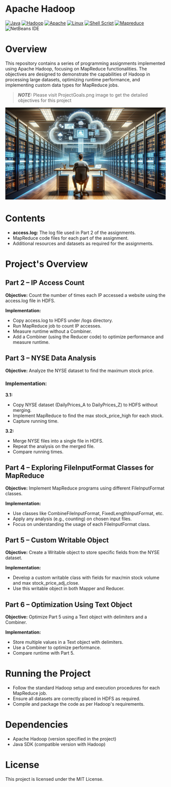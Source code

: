 # Apache Hadoop

[![Java](https://img.shields.io/badge/java-yellow?style=for-the-badge&logo=openjdk&logoColor=white)](https://dev.java/)
[![Hadoop](https://img.shields.io/badge/Hadoop-66CCFF?style=for-the-badge&logo=apachehadoop&logoColor=black)](https://hadoop.apache.org/)
[![Apache](https://img.shields.io/badge/apache-red?style=for-the-badge&logo=apache)](https://httpd.apache.org/)
[![Linux](https://img.shields.io/badge/linux-black?style=for-the-badge&logo=linux)](https://www.linux.org/)
[![Shell Script](https://img.shields.io/badge/shell_script-%23121011.svg?style=for-the-badge&logo=gnu-bash&logoColor=white)](https://www.shellscript.sh/)
[![Mapreduce](https://img.shields.io/badge/mapreduce-yellow?style=for-the-badge)](https://www.databricks.com/glossary/mapreduce)
![NetBeans IDE](https://img.shields.io/badge/NetBeansIDE-1B6AC6.svg?style=for-the-badge&logo=apache-netbeans-ide&logoColor=white)

# Overview
This repository contains a series of programming assignments implemented using Apache Hadoop, focusing on MapReduce functionalities. The objectives are designed to demonstrate the capabilities of Hadoop in processing large datasets, optimizing runtime performance, and implementing custom data types for MapReduce jobs.
> **_NOTE:_** Please visit ProjectGoals.png image to get the detailed objectives for this project

![Alt text](Image.png)

# Contents
- **access.log:** The log file used in Part 2 of the assignments.
- MapReduce code files for each part of the assignment.
- Additional resources and datasets as required for the assignments.

# Project's Overview
## Part 2 – IP Access Count
**Objective:** Count the number of times each IP accessed a website using the access.log file in HDFS.

**Implementation:**
- Copy access.log to HDFS under /logs directory.
- Run MapReduce job to count IP accesses.
- Measure runtime without a Combiner.
- Add a Combiner (using the Reducer code) to optimize performance and measure runtime.

## Part 3 – NYSE Data Analysis
**Objective:** Analyze the NYSE dataset to find the maximum stock price.

### Implementation:
**3.1:**
- Copy NYSE dataset (DailyPrices_A to DailyPrices_Z) to HDFS without merging.
- Implement MapReduce to find the max stock_price_high for each stock.
- Capture running time.

**3.2:**
- Merge NYSE files into a single file in HDFS.
- Repeat the analysis on the merged file.
- Compare running times.

## Part 4 – Exploring FileInputFormat Classes for MapReduce
**Objective:** Implement MapReduce programs using different FileInputFormat classes.

**Implementation:**
- Use classes like CombineFileInputFormat, FixedLengthInputFormat, etc.
- Apply any analysis (e.g., counting) on chosen input files.
- Focus on understanding the usage of each FileInputFormat class.

## Part 5 – Custom Writable Object
**Objective:** Create a Writable object to store specific fields from the NYSE dataset.

**Implementation:**
- Develop a custom writable class with fields for max/min stock volume and max stock_price_adj_close.
- Use this writable object in both Mapper and Reducer.

## Part 6 – Optimization Using Text Object
**Objective:** Optimize Part 5 using a Text object with delimiters and a Combiner.

**Implementation:**
- Store multiple values in a Text object with delimiters.
- Use a Combiner to optimize performance.
- Compare runtime with Part 5.

# Running the Project
- Follow the standard Hadoop setup and execution procedures for each MapReduce job.
- Ensure all datasets are correctly placed in HDFS as required.
- Compile and package the code as per Hadoop's requirements.

# Dependencies
- Apache Hadoop (version specified in the project)
- Java SDK (compatible version with Hadoop)

# License
This project is licensed under the MIT License.